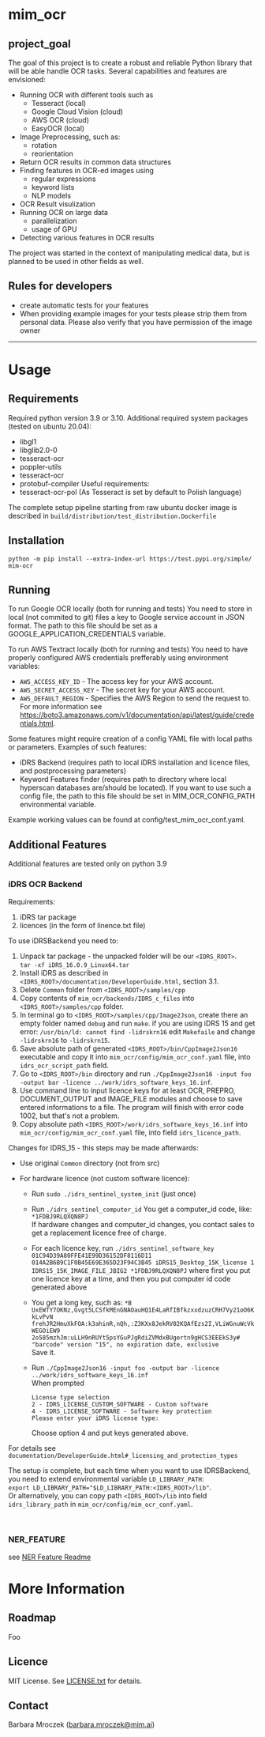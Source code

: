 # mim_ocr

## project_goal

The goal of this project is to create a robust and reliable Python library that will be able handle OCR tasks. Several capabilities and features are envisioned:
- Running OCR with different tools such as
  - Tesseract (local)
  - Google Cloud Vision (cloud)
  - AWS OCR (cloud)
  - EasyOCR (local)
- Image Preprocessing, such as:
  - rotation
  - reorientation
- Return OCR results in common data structures
- Finding features in OCR-ed images using
  - regular expressions
  - keyword lists
  - NLP models
- OCR Result visulization
- Running OCR on large data
  - parallelization
  - usage of GPU
- Detecting various features in OCR results

The project was started in the context of manipulating medical data, but is planned to be used in other fields as well.

## Rules for developers

- create automatic tests for your features
- When providing example images for your tests please strip them from personal data. Please also verify that you have permission of the image owner 

***

# Usage

## Requirements
  Required python version 3.9 or 3.10.
  Additional required system packages (tested on ubuntu 20.04):
  - libgl1 
  - libglib2.0-0 
  - tesseract-ocr
  - poppler-utils
  - tesseract-ocr
  - protobuf-compiler
  Useful requirements:
  - tesseract-ocr-pol (As Tesseract is set by default to Polish language)

The complete setup pipeline starting from raw ubuntu docker image is described in `build/distribution/test_distribution.Dockerfile`

## Installation
  `python -m pip install --extra-index-url https://test.pypi.org/simple/ mim-ocr`

## Running
To run Google OCR locally (both for running and tests) You need to store in local (not commited to git) files a key 
to Google service account in JSON format. The path to this file should be set as a 
GOOGLE_APPLICATION_CREDENTIALS variable.

To run AWS Textract locally (both for running and tests) You need to have properly configured AWS credentials prefferably using environment variables:
* `AWS_ACCESS_KEY_ID` - The access key for your AWS account.
* `AWS_SECRET_ACCESS_KEY` - The secret key for your AWS account.
* `AWS_DEFAULT_REGION` - Specifies the AWS Region to send the request to.
For more information see https://boto3.amazonaws.com/v1/documentation/api/latest/guide/credentials.html.

Some features might require creation of a config YAML file with local paths or parameters. Examples of such features:
* iDRS Backend (requires path to local iDRS installation and licence files, and postprocessing parameters)
* Keyword Features finder (requires path to directory where local hyperscan databases are/should be located).
If you want to use such a config file, the path to this file should be set in MIM_OCR_CONFIG_PATH environmental variable.

Example working values can be found at config/test_mim_ocr_conf.yaml.

## Additional Features

Additional features are tested only on python 3.9

### iDRS OCR Backend

Requirements:
1. iDRS tar package
2. licences (in the form of linence.txt file)

To use iDRSBackend you need to:
1. Unpack tar package - the unpacked folder will be our `<IDRS_ROOT>`.
<br/>`tar -xf iDRS_16.0.9_Linux64.tar`
2. Install iDRS as described in `<IDRS_ROOT>/documentation/DeveloperGuide.html`, section 3.1.
3. Delete `Common` folder from `<IDRS_ROOT>/samples/cpp`
4. Copy contents of `mim_ocr/backends/IDRS_c_files` into `<IDRS_ROOT>/samples/cpp` folder.
5. In terminal go to `<IDRS_ROOT>/samples/cpp/Image2Json`, create there an empty folder named `debug` and run `make`.
if you are using iDRS 15 and get error: `/usr/bin/ld: cannot find -lidrskrn16` edit `Makefaile` and change `-lidrskrn16` to `-lidrskrn15`.
6. Save absolute path of generated `<IDRS_ROOT>/bin/CppImage2Json16` executable and copy it into `mim_ocr/config/mim_ocr_conf.yaml` file, into `idrs_ocr_script_path` field.
7. Go to `<IDRS_ROOT>/bin` directory and run `./CppImage2Json16 -input foo -output bar -licence ../work/idrs_software_keys_16.inf`.
8. Use command line to input licence keys for at least OCR, PREPRO, DOCUMENT_OUTPUT and IMAGE_FILE modules and choose to save entered informations to a file. The program will finish with error code 1002, but that's not a problem.
9. Copy absolute path `<IDRS_ROOT>/work/idrs_software_keys_16.inf` into `mim_ocr/config/mim_ocr_conf.yaml` file, into field `idrs_licence_path`.

Changes for IDRS_15 - this steps may be made afterwards:

- Use original `Common` directory (not from src)

- For hardware licence (not custom software licence):
    * Run `sudo ./idrs_sentinel_system_init` (just once)
    * Run `./idrs_sentinel_computer_id`
    You get a computer_id code, like: `*1FDBJ9RLQXQN8PJ`
    <br/>If hardware changes and computer_id changes, you contact sales to get a replacement licence free of charge.
    * For each licence key, run
    ```./idrs_sentinel_software_key 01C94D39A80FFE41E99D36152DF8116D11 014A2B6B9C1F0B45E69E365D23F94C3B45 iDRS15_Desktop_15K_license 1 IDRS15_15K_IMAGE_FILE_JBIG2 *1FDBJ9RLQXQN8PJ``` where first you put one licence key at a time, and then you put computer id code generated above

    * You get a long key, such as:
    `*B
UxEWTY7OKNz,Gvgt5LCSfkMEnGNAOauHQ1E4LaRfIBfkzxxdzuzCRH7Vy21oO6KkLvPvN frehJR2HmuXkFOA:k3ahinR,nQh,:Z3KXx8JekRV02KQAfEzs2I,VLiWGnuWcVkWEGOiEW9 2o585mzhJm:uLLH9nRUYt5psYGuPJgRdiZVMdxBUgertn9gHCS3EEEkS3y# "barcode" version "15", no expiration date, exclusive`
<br/>Save it.

    * Run `./CppImage2Json16 -input foo -output bar -licence ../work/idrs_software_keys_16.inf `
    <br/> When prompted
        ```
        License type selection
        2 - IDRS_LICENSE_CUSTOM_SOFTWARE - Custom software
        4 - IDRS_LICENSE_SOFTWARE - Software key protection
        Please enter your iDRS license type: 
        ```
        Choose option 4 and put keys generated above. 

For details see `documentation/DeveloperGuide.html#_licensing_and_protection_types`

The setup is complete, but each time when you want to use IDRSBackend, you need to extend environmental variable `LD_LIBRARY_PATH`: <br/>`export LD_LIBRARY_PATH="$LD_LIBRARY_PATH:<IDRS_ROOT>/lib"`. 
<br/> Or alternatively, you can copy path `<IDRS_ROOT>/lib` into field `idrs_library_path` in `mim_ocr/config/mim_ocr_conf.yaml`.

<br/>

### NER_FEATURE

see [NER Feature Readme](docs/ner_feature.md)

# More Information

## Roadmap
Foo

## Licence
MIT License. See [LICENSE.txt](LICENSE.txt) for details.

## Contact
Barbara Mroczek (barbara.mroczek@mim.ai)
